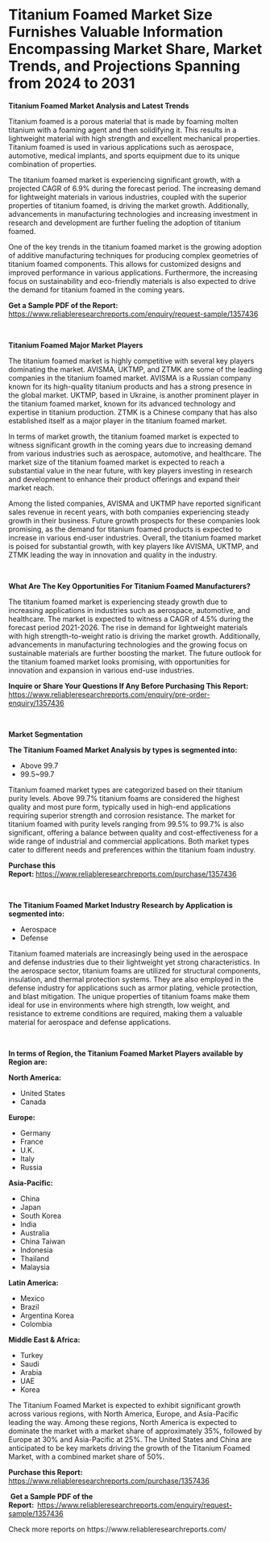 <p><h1>Titanium Foamed Market Size Furnishes Valuable Information Encompassing Market Share, Market Trends, and Projections Spanning from 2024 to 2031</h1></p><p><strong>Titanium Foamed Market Analysis and Latest Trends</strong></p>
<p><p>Titanium foamed is a porous material that is made by foaming molten titanium with a foaming agent and then solidifying it. This results in a lightweight material with high strength and excellent mechanical properties. Titanium foamed is used in various applications such as aerospace, automotive, medical implants, and sports equipment due to its unique combination of properties.</p><p>The titanium foamed market is experiencing significant growth, with a projected CAGR of 6.9% during the forecast period. The increasing demand for lightweight materials in various industries, coupled with the superior properties of titanium foamed, is driving the market growth. Additionally, advancements in manufacturing technologies and increasing investment in research and development are further fueling the adoption of titanium foamed.</p><p>One of the key trends in the titanium foamed market is the growing adoption of additive manufacturing techniques for producing complex geometries of titanium foamed components. This allows for customized designs and improved performance in various applications. Furthermore, the increasing focus on sustainability and eco-friendly materials is also expected to drive the demand for titanium foamed in the coming years.</p></p>
<p><strong>Get a Sample PDF of the Report:&nbsp;</strong> <a href="https://www.reliableresearchreports.com/enquiry/request-sample/1357436">https://www.reliableresearchreports.com/enquiry/request-sample/1357436</a></p>
<p>&nbsp;</p>
<p><strong>Titanium Foamed Major Market Players</strong></p>
<p><p>The titanium foamed market is highly competitive with several key players dominating the market. AVISMA, UKTMP, and ZTMK are some of the leading companies in the titanium foamed market. AVISMA is a Russian company known for its high-quality titanium products and has a strong presence in the global market. UKTMP, based in Ukraine, is another prominent player in the titanium foamed market, known for its advanced technology and expertise in titanium production. ZTMK is a Chinese company that has also established itself as a major player in the titanium foamed market.</p><p>In terms of market growth, the titanium foamed market is expected to witness significant growth in the coming years due to increasing demand from various industries such as aerospace, automotive, and healthcare. The market size of the titanium foamed market is expected to reach a substantial value in the near future, with key players investing in research and development to enhance their product offerings and expand their market reach.</p><p>Among the listed companies, AVISMA and UKTMP have reported significant sales revenue in recent years, with both companies experiencing steady growth in their business. Future growth prospects for these companies look promising, as the demand for titanium foamed products is expected to increase in various end-user industries. Overall, the titanium foamed market is poised for substantial growth, with key players like AVISMA, UKTMP, and ZTMK leading the way in innovation and quality in the industry.</p></p>
<p>&nbsp;</p>
<p><strong>What Are The Key Opportunities For Titanium Foamed Manufacturers?</strong></p>
<p><p>The titanium foamed market is experiencing steady growth due to increasing applications in industries such as aerospace, automotive, and healthcare. The market is expected to witness a CAGR of 4.5% during the forecast period 2021-2026. The rise in demand for lightweight materials with high strength-to-weight ratio is driving the market growth. Additionally, advancements in manufacturing technologies and the growing focus on sustainable materials are further boosting the market. The future outlook for the titanium foamed market looks promising, with opportunities for innovation and expansion in various end-use industries.</p></p>
<p><strong>Inquire or Share Your Questions If Any Before Purchasing This Report:</strong> <a href="https://www.reliableresearchreports.com/enquiry/pre-order-enquiry/1357436">https://www.reliableresearchreports.com/enquiry/pre-order-enquiry/1357436</a></p>
<p>&nbsp;</p>
<p><strong>Market Segmentation</strong></p>
<p><strong>The Titanium Foamed Market Analysis by types is segmented into:</strong></p>
<p><ul><li>Above 99.7</li><li>99.5~99.7</li></ul></p>
<p><p>Titanium foamed market types are categorized based on their titanium purity levels. Above 99.7% titanium foams are considered the highest quality and most pure form, typically used in high-end applications requiring superior strength and corrosion resistance. The market for titanium foamed with purity levels ranging from 99.5% to 99.7% is also significant, offering a balance between quality and cost-effectiveness for a wide range of industrial and commercial applications. Both market types cater to different needs and preferences within the titanium foam industry.</p></p>
<p><strong>Purchase this Report:&nbsp;</strong><a href="https://www.reliableresearchreports.com/purchase/1357436">https://www.reliableresearchreports.com/purchase/1357436</a></p>
<p>&nbsp;</p>
<p><strong>The Titanium Foamed Market Industry Research by Application is segmented into:</strong></p>
<p><ul><li>Aerospace</li><li>Defense</li></ul></p>
<p><p>Titanium foamed materials are increasingly being used in the aerospace and defense industries due to their lightweight yet strong characteristics. In the aerospace sector, titanium foams are utilized for structural components, insulation, and thermal protection systems. They are also employed in the defense industry for applications such as armor plating, vehicle protection, and blast mitigation. The unique properties of titanium foams make them ideal for use in environments where high strength, low weight, and resistance to extreme conditions are required, making them a valuable material for aerospace and defense applications.</p></p>
<p>&nbsp;</p>
<p><strong>In terms of Region, the Titanium Foamed Market Players available by Region are:</strong></p>
<p>
    <p> <strong> North America: </strong>
        <ul>
            <li>United States</li>
            <li>Canada</li>
        </ul>
        </p> 
    <p> <strong> Europe: </strong>
        <ul>
            <li>Germany</li>
            <li>France</li>
            <li>U.K.</li>
            <li>Italy</li>
            <li>Russia</li>
        </ul>
        </p> 
    <p> <strong> Asia-Pacific: </strong>
        <ul>
            <li>China</li>
            <li>Japan</li>
            <li>South Korea</li>
            <li>India</li>
            <li>Australia</li>
            <li>China Taiwan</li>
            <li>Indonesia</li>
            <li>Thailand</li>
            <li>Malaysia</li>
        </ul>
        </p> 
    <p> <strong> Latin America: </strong>
        <ul>
            <li>Mexico</li>
            <li>Brazil</li>
            <li>Argentina Korea</li>
            <li>Colombia</li>
        </ul>
        </p> 
    <p> <strong> Middle East & Africa: </strong>
        <ul>
            <li>Turkey</li>
            <li>Saudi</li>
            <li>Arabia</li>
            <li>UAE</li>
            <li>Korea</li>
        </ul>
    </p>
    </p>
<p><p>The Titanium Foamed Market is expected to exhibit significant growth across various regions, with North America, Europe, and Asia-Pacific leading the way. Among these regions, North America is expected to dominate the market with a market share of approximately 35%, followed by Europe at 30% and Asia-Pacific at 25%. The United States and China are anticipated to be key markets driving the growth of the Titanium Foamed Market, with a combined market share of 50%.</p></p>
<p><strong>Purchase this Report: </strong><a href="https://www.reliableresearchreports.com/purchase/1357436">https://www.reliableresearchreports.com/purchase/1357436</a></p>
<p>&nbsp;<strong>Get a Sample PDF of the Report:&nbsp;&nbsp;</strong><a href="https://www.reliableresearchreports.com/enquiry/request-sample/1357436">https://www.reliableresearchreports.com/enquiry/request-sample/1357436</a></p>
<p><strong></strong></p>
<p>Check more reports on https://www.reliableresearchreports.com/</p>